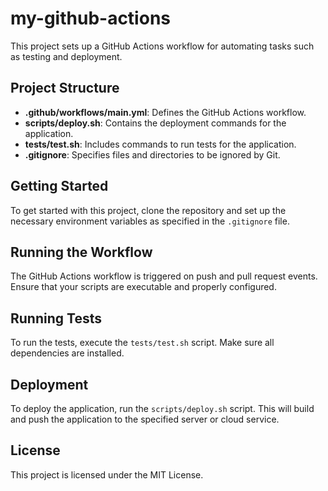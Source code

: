 # my-github-actions

This project sets up a GitHub Actions workflow for automating tasks such as testing and deployment.

## Project Structure

- **.github/workflows/main.yml**: Defines the GitHub Actions workflow.
- **scripts/deploy.sh**: Contains the deployment commands for the application.
- **tests/test.sh**: Includes commands to run tests for the application.
- **.gitignore**: Specifies files and directories to be ignored by Git.

## Getting Started

To get started with this project, clone the repository and set up the necessary environment variables as specified in the `.gitignore` file.

## Running the Workflow

The GitHub Actions workflow is triggered on push and pull request events. Ensure that your scripts are executable and properly configured.

## Running Tests

To run the tests, execute the `tests/test.sh` script. Make sure all dependencies are installed.

## Deployment

To deploy the application, run the `scripts/deploy.sh` script. This will build and push the application to the specified server or cloud service.

## License

This project is licensed under the MIT License.